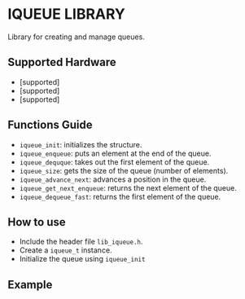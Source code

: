 # IQUEUE LIBRARY

Library for creating and manage queues.

## Supported Hardware

- [supported]
- [supported]
- [supported]

## Functions Guide

- `iqueue_init`: initializes the structure.
- `iqueue_enqueue`: puts an element at the end of the queue.
- `iqueue_dequque`: takes out the first element of the queue.
- `iqueue_size`: gets the size of the queue (number of elements).
- `iqueue_advance_next`: advances a position in the queue.
- `iqueue_get_next_enqueue`: returns the next element of the queue.
- `iqueue_dequeue_fast`: returns the first element of the queue.


## How to use

- Include the header file `lib_iqueue.h`.
- Create a `iqueue_t` instance.
- Initialize the queue using `iqueue_init`
   

## Example

```C


```

